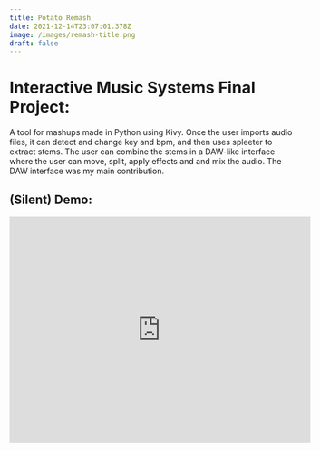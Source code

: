 ```yaml
---
title: Potato Remash
date: 2021-12-14T23:07:01.378Z
image: /images/remash-title.png
draft: false
---
```

# Interactive Music Systems Final Project:

A tool for mashups made in Python using Kivy. Once the user imports audio files, it can detect and change key and bpm, and then uses spleeter to extract stems. The user can combine the stems in a DAW-like interface where the user can move, split, apply effects and and mix the audio. The DAW interface was my main contribution.

## (Silent) Demo:

<iframe width="531" height="399" src="https://www.youtube.com/embed/WuRCtd_MHe4" title="YouTube video player" frameborder="0" allow="accelerometer; autoplay; clipboard-write; encrypted-media; gyroscope; picture-in-picture" allowfullscreen></iframe>